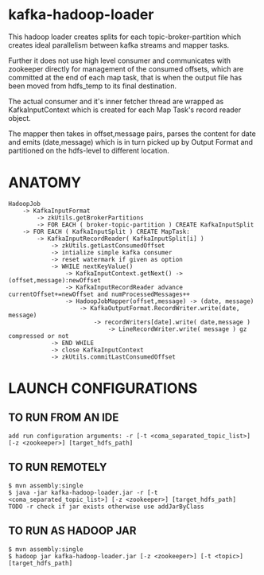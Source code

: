 # kafka-hadoop-loader

This hadoop loader creates splits for each topic-broker-partition which creates
ideal parallelism between kafka streams and mapper tasks.

Further it does not use high level consumer and communicates with zookeeper directly
for management of the consumed offsets, which are committed at the end of each map task,
that is when the output file has been moved from hdfs_temp to its final destination. 

The actual consumer and it's inner fetcher thread are wrapped as KafkaInputContext which
is created for each Map Task's record reader object.

The mapper then takes in offset,message pairs, parses the content for date and emits (date,message)
which is in turn picked up by Output Format and partitioned on the hdfs-level to different location.


# ANATOMY

    HadoopJob
        -> KafkaInputFormat
            -> zkUtils.getBrokerPartitions 
            -> FOR EACH ( broker-topic-partition ) CREATE KafkaInputSplit
        -> FOR EACH ( KafkaInputSplit ) CREATE MapTask:
            -> KafkaInputRecordReader( KafkaInputSplit[i] )
                -> zkUtils.getLastConsumedOffset
                -> intialize simple kafka consumer
                -> reset watermark if given as option
                -> WHILE nextKeyValue()
                    -> KafkaInputContext.getNext() -> (offset,message):newOffset
                    -> KafkaInputRecordReader advance currentOffset+=newOffset and numProcessedMessages++
                    -> HadoopJobMapper(offset,message) -> (date, message)
                        -> KafkaOutputFormat.RecordWriter.write(date, message)
                            -> recordWriters[date].write( date,message )
                                -> LineRecordWriter.write( message ) gz compressed or not
                -> END WHILE
                -> close KafkaInputContext
                -> zkUtils.commitLastConsumedOffset


# LAUNCH CONFIGURATIONS

## TO RUN FROM AN IDE
    add run configuration arguments: -r [-t <coma_separated_topic_list>] [-z <zookeeper>] [target_hdfs_path]


## TO RUN REMOTELY

    $ mvn assembly:single
    $ java -jar kafka-hadoop-loader.jar -r [-t <coma_separated_topic_list>] [-z <zookeeper>] [target_hdfs_path]
    TODO -r check if jar exists otherwise use addJarByClass


## TO RUN AS HADOOP JAR
    $ mvn assembly:single
    $ hadoop jar kafka-hadoop-loader.jar [-z <zookeeper>] [-t <topic>] [target_hdfs_path]





